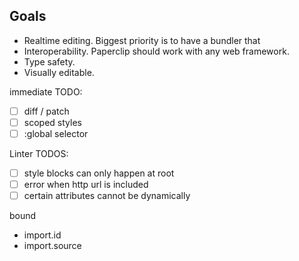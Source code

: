 ## Goals

- Realtime editing. Biggest priority is to have a bundler that
- Interoperability. Paperclip should work with any web framework.
- Type safety.
- Visually editable.

immediate TODO:

- [ ] diff / patch
- [ ] scoped styles
- [ ] :global selector

Linter TODOS:

- [ ] style blocks can only happen at root
- [ ] error when http url is included
- [ ] certain attributes cannot be dynamically

bound

- import.id
- import.source
